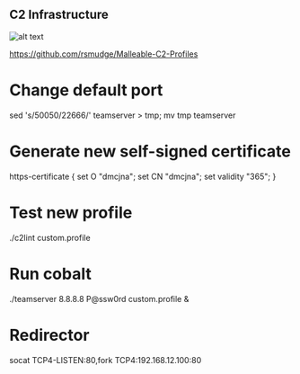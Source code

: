 ## C2 Infrastructure

![alt text](https://raw.githubusercontent.com/hassan0x/RedTeam/main/MindMap.png?raw=true)

https://github.com/rsmudge/Malleable-C2-Profiles

# Change default port
sed 's/50050/22666/' teamserver > tmp; mv tmp teamserver

# Generate new self-signed certificate
https-certificate {
        set O  "dmcjna";
        set CN "dmcjna";
        set validity "365";
}

# Test new profile
./c2lint custom.profile

# Run cobalt
./teamserver 8.8.8.8 P@ssw0rd custom.profile &

# Redirector
socat TCP4-LISTEN:80,fork TCP4:192.168.12.100:80

